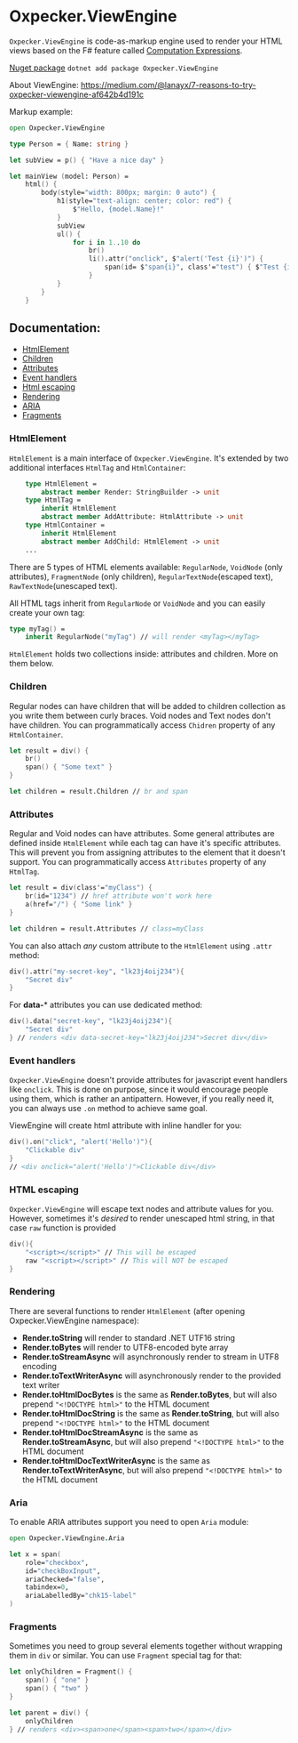 # Oxpecker.ViewEngine

`Oxpecker.ViewEngine` is code-as-markup engine used to render your HTML views based on the F# feature called [Computation Expressions](https://learn.microsoft.com/en-us/dotnet/fsharp/language-reference/computation-expressions).

[Nuget package](https://www.nuget.org/packages/Oxpecker.ViewEngine) `dotnet add package Oxpecker.ViewEngine`

About ViewEngine: https://medium.com/@lanayx/7-reasons-to-try-oxpecker-viewengine-af642b4d191c

Markup example:

```fsharp
open Oxpecker.ViewEngine

type Person = { Name: string }

let subView = p() { "Have a nice day" }

let mainView (model: Person) =
    html() {
        body(style="width: 800px; margin: 0 auto") {
            h1(style="text-align: center; color: red") {
                $"Hello, {model.Name}!"
            }
            subView
            ul() {
                for i in 1..10 do
                    br()
                    li().attr("onclick", $"alert('Test {i}')") {
                        span(id= $"span{i}", class'="test") { $"Test {i}" }
                    }
            }
        }
    }
```

## Documentation:

- [HtmlElement](#htmlelement)
- [Children](#children)
- [Attributes](#attributes)
- [Event handlers](#event-handlers)
- [Html escaping](#html-escaping)
- [Rendering](#rendering)
- [ARIA](#aria)
- [Fragments](#fragments)

### HtmlElement

`HtmlElement` is a main interface of `Oxpecker.ViewEngine`. It's extended by two additional interfaces `HtmlTag` and `HtmlContainer`:

```fsharp
    type HtmlElement =
        abstract member Render: StringBuilder -> unit
    type HtmlTag =
        inherit HtmlElement
        abstract member AddAttribute: HtmlAttribute -> unit
    type HtmlContainer =
        inherit HtmlElement
        abstract member AddChild: HtmlElement -> unit
    ...
```
There are 5 types of HTML elements available: `RegularNode`, `VoidNode` (only attributes), `FragmentNode` (only children), `RegularTextNode`(escaped text), `RawTextNode`(unescaped text).

All HTML tags inherit from `RegularNode` or `VoidNode` and you can easily create your own tag:

```fsharp
type myTag() =
    inherit RegularNode("myTag") // will render <myTag></myTag>
```

`HtmlElement` holds two collections inside: attributes and children. More on them below.

### Children

Regular nodes can have children that will be added to children collection as you write them between curly braces. Void nodes and Text nodes don't have children. You can programmatically access `Chidren` property of any `HtmlContainer`.

```fsharp
let result = div() {
    br()
    span() { "Some text" }
}

let children = result.Children // br and span
```

### Attributes

Regular and Void nodes can have attributes. Some general attributes are defined inside `HtmlElement` while each tag can have it's specific attributes. This will prevent you from assigning attributes to the element that it doesn't support. You can programmatically access `Attributes` property of any `HtmlTag`.

```fsharp
let result = div(class'="myClass") {
    br(id="1234") // href attribute won't work here
    a(href="/") { "Some link" }
}

let children = result.Attributes // class=myClass
```
You can also attach _any_ custom attribute to the `HtmlElement` using `.attr` method:

```fsharp
div().attr("my-secret-key", "lk23j4oij234"){
    "Secret div"
}
```
For **data-*** attributes you can use dedicated method:

```fsharp
div().data("secret-key", "lk23j4oij234"){
    "Secret div"
} // renders <div data-secret-key="lk23j4oij234">Secret div</div>
```

### Event handlers

`Oxpecker.ViewEngine` doesn't provide attributes for javascript event handlers like `onclick`. This is done on purpose, since it would encourage people using them, which is rather an antipattern. However, if you really need it, you can always use `.on` method to achieve same goal.

ViewEngine will create html attribute with inline handler for you:

```fsharp
div().on("click", "alert('Hello')"){
    "Clickable div"
}
// <div onclick="alert('Hello')">Clickable div</div>
```


### HTML escaping

`Oxpecker.ViewEngine` will escape text nodes and attribute values for you. However, sometimes it's _desired_ to render unescaped html string, in that case `raw` function is provided

```fsharp
div(){
    "<script></script>" // This will be escaped
    raw "<script></script>" // This will NOT be escaped
}
```

### Rendering

There are several functions to render `HtmlElement` (after opening Oxpecker.ViewEngine namespace):

- **Render.toString** will render to standard .NET UTF16 string
- **Render.toBytes** will render to UTF8-encoded byte array
- **Render.toStreamAsync** will asynchronously render to stream in UTF8 encoding
- **Render.toTextWriterAsync** will asynchronously render to the provided text writer
- **Render.toHtmlDocBytes** is the same as **Render.toBytes**, but will also prepend `"<!DOCTYPE html>"` to the HTML document
- **Render.toHtmlDocString** is the same as **Render.toString**, but will also prepend `"<!DOCTYPE html>"` to the HTML document
- **Render.toHtmlDocStreamAsync** is the same as **Render.toStreamAsync**, but will also prepend `"<!DOCTYPE html>"` to the HTML document
- **Render.toHtmlDocTextWriterAsync** is the same as **Render.toTextWriterAsync**, but will also prepend `"<!DOCTYPE html>"` to the HTML document

### Aria

To enable ARIA attributes support you need to open `Aria` module:

```fsharp
open Oxpecker.ViewEngine.Aria

let x = span(
    role="checkbox",
    id="checkBoxInput",
    ariaChecked="false",
    tabindex=0,
    ariaLabelledBy="chk15-label"
)
```

### Fragments

Sometimes you need to group several elements together without wrapping them in `div` or similar. You can use `Fragment` special tag for that:

```fsharp
let onlyChildren = Fragment() {
    span() { "one" }
    span() { "two" }
}

let parent = div() {
    onlyChildren
} // renders <div><span>one</span><span>two</span></div>

```
